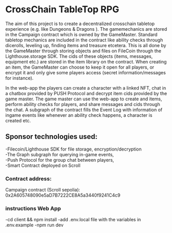 # CrossChain TableTop RPG
The aim of this project is to create a decentralized crosschain tabletop experience (e.g. like Dungeons & Dragons ).
The gamemechanics are stored in the Campaign contract which is owned by the GameMaster. Standard tabletop mechanics are included in the contract like ability checks through dicerolls, leveling up, finding items and treasure etcetera. This is all done by the GameMaster through storing objects and files on FileCoin through the Lighthouse.storage SDK. The cids of these objects (items, messages, equipment etc.) are stored in the item library on the contract. When creating an item, the GameMaster can choose to keep it open for all players, or encrypt it and only give some players access (secret information/messages for instance).

In the web-app the players can create a character with a linked NFT, chat in a chatbox provided by PUSH Protocol and decrypt item cids provided by the game master. The game master can use the web-app to create and items, perform ability checks for players, and share messages and cids through the chat. A subgraph of the contract fills the Event Log with information of ingame events like whenever an ability check happens, a character is created etc.

## Sponsor technologies used:
-Filecoin/Lighthouse SDK for file storage, encryption/decryption </br>
-The Graph subgraph for querying in-game events, </br>
-Push Protocol for the group chat between players, </br>
-Smart Contract deployed on Scroll </br>

### Contract address:
Campaign contract (Scroll sepolia): 0x2A605748090e5aD7B7222CE8A5a3440f9241C4c9

### instructions Web App
-cd client && npm install
-add .env.local file with the variables in .env.example
-npm run dev